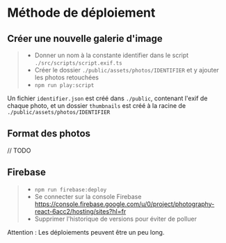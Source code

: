 # Méthode de déploiement

## Créer une nouvelle galerie d'image

> - Donner un nom à la constante identifier dans le script `./src/scripts/script.exif.ts`
> - Créer le dossier `./public/assets/photos/IDENTIFIER` et y ajouter les photos retouchées
> - `npm run play:script`

Un fichier `identifier.json` est créé dans `./public`, contenant l'exif de chaque photo, et un dossier `thumbnails` est créé à la racine de `./public/assets/photos/IDENTIFIER`

## Format des photos
// TODO

## Firebase
> - `npm run firebase:deploy`
> - Se connecter sur la console Firebase https://console.firebase.google.com/u/0/project/photography-react-6acc2/hosting/sites?hl=fr  
> - Supprimer l'historique de versions pour éviter de polluer

Attention : Les déploiements peuvent être un peu long.

